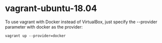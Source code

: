 # vagrant-ubuntu-18.04

To use vagrant with Docker instead of VirtualBox, just specify the --provider parameter with docker as the provider:

```console
vagrant up --provider=docker
```


